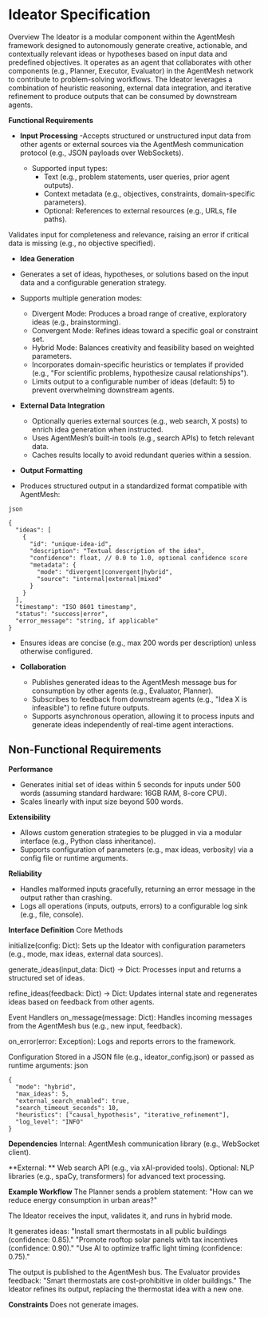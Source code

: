 # Ideator Specification

Overview
The Ideator is a modular component within the AgentMesh framework designed to autonomously generate creative, actionable, and contextually relevant ideas or hypotheses based on input data and predefined objectives. It operates as an agent that collaborates with other components (e.g., Planner, Executor, Evaluator) in the AgentMesh network to contribute to problem-solving workflows. The Ideator leverages a combination of heuristic reasoning, external data integration, and iterative refinement to produce outputs that can be consumed by downstream agents.

**Functional Requirements**
- **Input Processing**
  -Accepts structured or unstructured input data from other agents or external sources via the AgentMesh communication protocol (e.g., JSON payloads over WebSockets).

  - Supported input types:
    - Text (e.g., problem statements, user queries, prior agent outputs).
    - Context metadata (e.g., objectives, constraints, domain-specific parameters).
    - Optional: References to external resources (e.g., URLs, file paths).

Validates input for completeness and relevance, raising an error if critical data is missing (e.g., no objective specified).

- **Idea Generation**
- Generates a set of ideas, hypotheses, or solutions based on the input data and a configurable generation strategy.
- Supports multiple generation modes:
    - Divergent Mode: Produces a broad range of creative, exploratory ideas (e.g., brainstorming).
    - Convergent Mode: Refines ideas toward a specific goal or constraint set.
    - Hybrid Mode: Balances creativity and feasibility based on weighted parameters.
  - Incorporates domain-specific heuristics or templates if provided (e.g., "For scientific problems, hypothesize causal relationships").
  - Limits output to a configurable number of ideas (default: 5) to prevent overwhelming downstream agents.

- **External Data Integration**
  - Optionally queries external sources (e.g., web search, X posts) to enrich idea generation when instructed.
  - Uses AgentMesh’s built-in tools (e.g., search APIs) to fetch relevant data.
  - Caches results locally to avoid redundant queries within a session.

- **Output Formatting**
- Produces structured output in a standardized format compatible with AgentMesh:

```
json

{
  "ideas": [
    {
      "id": "unique-idea-id",
      "description": "Textual description of the idea",
      "confidence": float, // 0.0 to 1.0, optional confidence score
      "metadata": {
        "mode": "divergent|convergent|hybrid",
        "source": "internal|external|mixed"
      }
    }
  ],
  "timestamp": "ISO 8601 timestamp",
  "status": "success|error",
  "error_message": "string, if applicable"
}
```

  - Ensures ideas are concise (e.g., max 200 words per description) unless otherwise configured.

- **Collaboration**
  - Publishes generated ideas to the AgentMesh message bus for consumption by other agents (e.g., Evaluator, Planner).
  - Subscribes to feedback from downstream agents (e.g., "Idea X is infeasible") to refine future outputs.
  - Supports asynchronous operation, allowing it to process inputs and generate ideas independently of real-time agent interactions.

## Non-Functional Requirements

**Performance**
- Generates initial set of ideas within 5 seconds for inputs under 500 words (assuming standard hardware: 16GB RAM, 8-core CPU).
- Scales linearly with input size beyond 500 words.

**Extensibility**
- Allows custom generation strategies to be plugged in via a modular interface (e.g., Python class inheritance).
- Supports configuration of parameters (e.g., max ideas, verbosity) via a config file or runtime arguments.

**Reliability**
- Handles malformed inputs gracefully, returning an error message in the output rather than crashing.
- Logs all operations (inputs, outputs, errors) to a configurable log sink (e.g., file, console).

**Interface Definition**
Core Methods

initialize(config: Dict): Sets up the Ideator with configuration parameters (e.g., mode, max ideas, external data sources).

generate_ideas(input_data: Dict) -> Dict: Processes input and returns a structured set of ideas.

refine_ideas(feedback: Dict) -> Dict: Updates internal state and regenerates ideas based on feedback from other agents.

Event Handlers
on_message(message: Dict): Handles incoming messages from the AgentMesh bus (e.g., new input, feedback).

on_error(error: Exception): Logs and reports errors to the framework.

Configuration
Stored in a JSON file (e.g., ideator_config.json) or passed as runtime arguments:
json

```
{
  "mode": "hybrid",
  "max_ideas": 5,
  "external_search_enabled": true,
  "search_timeout_seconds": 10,
  "heuristics": ["causal_hypothesis", "iterative_refinement"],
  "log_level": "INFO"
}
```

**Dependencies**
Internal: AgentMesh communication library (e.g., WebSocket client).

**External: **
Web search API (e.g., via xAI-provided tools).
Optional: NLP libraries (e.g., spaCy, transformers) for advanced text processing.

**Example Workflow**
The Planner sends a problem statement: "How can we reduce energy consumption in urban areas?"

The Ideator receives the input, validates it, and runs in hybrid mode.

It generates ideas:
"Install smart thermostats in all public buildings (confidence: 0.85)."
"Promote rooftop solar panels with tax incentives (confidence: 0.90)."
"Use AI to optimize traffic light timing (confidence: 0.75)."

The output is published to the AgentMesh bus.
The Evaluator provides feedback: "Smart thermostats are cost-prohibitive in older buildings."
The Ideator refines its output, replacing the thermostat idea with a new one.

**Constraints**
Does not generate images. 
